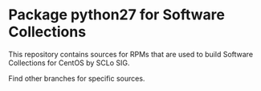 # Package python27 for Software Collections

This repository contains sources for RPMs that are used
to build Software Collections for CentOS by SCLo SIG.

Find other branches for specific sources.
